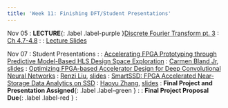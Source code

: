 ```yaml
---
title: 'Week 11: Finishing DFT/Student Presentations'
---
```


Nov 05
: **LECTURE**{: .label .label-purple }[Discrete Fourier Transform pt. 3](#)
  : [Ch 4.7-4.8](../assets/pp4fpgas.pdf)
: [](#)
  : [Lecture Slides](../assets/2024_11_05-cse565m_lec09.pdf)

Nov 07
: Student Presentations
  : [](#)
: [Accelerating FPGA Prototyping through Predictive Model-Based HLS Design Space Exploration](https://dl.acm.org/doi/10.1145/3316781.3317754)
  : [Carmen Bland Jr](https://github.com/washu-blandjr), [slides](#)
: [Optimizing FPGA-based Accelerator Design for Deep Convolutional Neural Networks](https://dl.acm.org/doi/10.1145/2684746.2689060)
  : [Renzi Liu](#), [slides](#)
: [SmartSSD: FPGA Accelerated Near-Storage Data Analytics on SSD](https://ieeexplore.ieee.org/document/9141369)
  : [Haoyu Zhang](#), [slides](#)
: **Final Project and Presentation Assigned**{: .label .label-green }
  : [](#)
: **Final Project Proposal Due**{: .label .label-red }
  : [](#)
